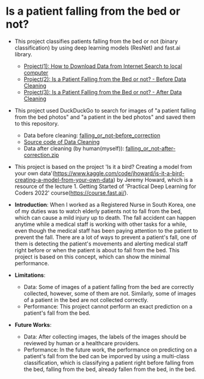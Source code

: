 #  Is a patient falling from the bed or not?

- This project classifies patients falling from the bed or not (binary classification) by using deep learning models (ResNet) and fast.ai library. 
  - [Project(1): How to Download Data from Internet Search to local computer](https://github.com/positive235/patient-falling-binary-classification/blob/main/Is_patient_falling_how_to_download_data.ipynb) 
  - [Project(2): Is a Patient Falling from the Bed or not? - Before Data Cleaning](https://github.com/positive235/patient-falling-binary-classification/blob/main/Is_patient_falling_or_not_before_data_cleaning.ipynb)
  - [Project(3): Is a Patient Falling from the Bed or not? - After Data Cleaning]()
  
- This project used DuckDuckGo to search for images of "a patient falling from the bed photos" and "a patient in the bed photos" and saved them to this repository.
  - Data before cleaning: [falling_or_not-before_correction](https://github.com/positive235/patient-falling-binary-classification/tree/main/falling_or_not-before_correction)
  - [Source code of Data Cleaning](https://colab.research.google.com/drive/1nHBV4XItcmBJf0S8EcL62nmqHuoKq0jy?usp=share_link)
  - Data after cleaning (by human(myself)): [falling_or_not-after-correction.zip](https://github.com/positive235/patient-falling-binary-classification/blob/main/falling_or_not-after_correction.zip)

- This project is based on the project 'Is it a bird? Creating a model from your own data'(https://www.kaggle.com/code/jhoward/is-it-a-bird-creating-a-model-from-your-own-data) by Jeremy Howard, which is a resource of the lecture 1. Getting Started of 'Practical Deep Learning for Coders 2022' course(https://course.fast.ai/).

- **Introduction**:
  When I worked as a Registered Nurse in South Korea, one of my duties was to watch elderly patients not to fall from the bed, which can cause a mild injury up to death. The fall accident can happen anytime while a medical staff is working with other tasks for a while, even though the medical staff has been paying attention to the patient to prevent the fall. There are a lot of ways to prevent a patient's fall, one of them is detecting the patient's movements and alerting medical staff right before or when the patient is about to fall from the bed. This project is based on this concept, which can show the minimal performance.

- **Limitations**: 
  - Data: Some of images of a patient falling from the bed are correctly collected, however, some of them are not. Similarly, some of images of a patient in the bed are not collected correctly.
  - Performance: This project cannot perform an exact prediction on a patient's fall from the bed. 

- **Future Works**:
  - Data: After collecting images, the labels of the images should be reviewed by human or a healthcare providers. 
  - Performance: In the future work, the performance on predicting on a patient's fall from the bed can be imporved by using a multi-class classification, which is classifying a patient right before falling from the bed, falling from the bed, already fallen from the bed, in the bed.

